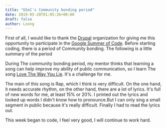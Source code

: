 ```yaml
---
title: "GSoC's Community bonding period"
date: 2019-05-28T01:05:26+00:00
draft: false 
author: Loong
---
```


[//]: # ( UUID: 60b49728-64bc-448f-afa0-71d1a4d5e021 )
[//]: # ( Title: GSoC's Community bonding period )
[//]: # ( Created: 2019-05-28T01:05:26+00:00 )

First of all, I would like to thank the [Drupal](http://drupal.org) organization for giving me this opportunity to participate in the [Google Summer of Code](https://summerofcode.withgoogle.com/). Before starting coding, there is a period of Community bonding. The following is a little summary of the period

During The community bonding period, my mentor thinks that learning a song can help improve my ability of public communication, so I learn The song [Love The Way You Lie](https://www.youtube.com/watch?v=uelHwf8o7_U). It's a challenge for me.

The main of this song is Rap, which I think is very difficult. On the one hand, it needs accurate rhythm, on the other hand, there are a lot of lyrics. It's full of new words for me, at least 15% or 20%. I printed out the lyrics and looked up words I didn't know how to pronounce.But I can only sing a small segment in public because it's really difficult. Finally I had to read the lyrics out.

This week began to code, I feel very good, I will continue to work hard.